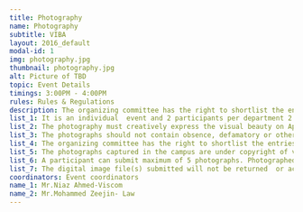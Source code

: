```yaml
---
title: Photography
name: Photography
subtitle: VIBA
layout: 2016_default
modal-id: 1
img: photography.jpg
thumbnail: photography.jpg
alt: Picture of TBD
topic: Event Details
timings: 3:00PM - 4:00PM
rules: Rules & Regulations
description: The organizing committee has the right to shortlist the entries, if the entries are too many.
list_1: It is an individual  event and 2 participants per department 2 are allowed.
list_2: The photography must creatively express the visual beauty on April 06 2018 "vels star". 
list_3: The photographs should not contain obsence, defamatory or other objectionable content.
list_4: The organizing committee has the right to shortlist the entries, if the entries are too many.
list_5: The photographs captured in the campus are under copyright of vels university.
list_6: A participant can submit maximum of 5 photographs. Photographed images have to be submitted in CD/DVD or to the email ID: velsstars2k18@gmail.com. The images should be  submitted to the Dept of viscom before 10:00am on 04th April 2018.
list_7: The digital image file(s) submitted will not be returned  or acknowledged. 
coordinators: Event coordinators
name_1: Mr.Niaz Ahmed-Viscom
name_2: Mr.Mohammed Zeejin- Law
---
```

